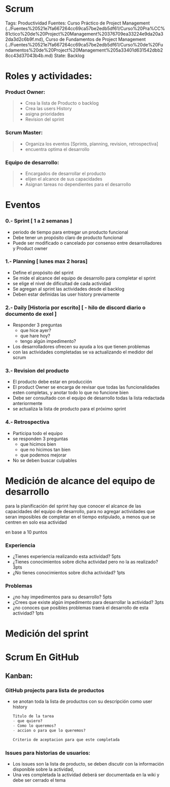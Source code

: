 # Scrum

Tags: Productividad
Fuentes: Curso Práctico de Project Management (../Fuentes%20521e7fa667264cc69ca57be2edb5df61/Curso%20Pra%CC%81ctico%20de%20Project%20Management%20376709ea33224e9da20a32da3d2c6b9f.md), Curso de Fundamentos de Project Management (../Fuentes%20521e7fa667264cc69ca57be2edb5df61/Curso%20de%20Fundamentos%20de%20Project%20Management%205a33401d631542dbb28cc43d37043b4b.md)
State: Backlog

# Roles y actividades:

### Product Owner:

> 
> 
> - Crea la lista de Producto o backlog
> - Crea las users History
> - asigna prioridades
> - Revision del sprint

### Scrum Master:

> 
> 
> - Organiza los eventos [Sprints, planning, revision, retrospectiva]
> - encuentra optima el desarrollo

### Equipo de desarrollo:

> 
> 
> - Encargados de desarrollar el producto
> - elijen el alcance de sus capacidades
> - Asignan tareas no dependientes para el desarrollo

# Eventos

### 0.- Sprint [ 1 a 2 semanas ]

- periodo de tiempo para entregar un producto funcional
- Debe tener un propósito claro de producto funcional
- Puede ser modificado o cancelado por consenso entre desarrolladores y Product owner

### 1.- Planning [ **lunes** max 2 horas]

- Define el propósito del sprint
- Se mide el alcance del equipo de desarrollo para completar el sprint
- se elige el nivel de dificultad de cada actividad
- Se agregan al sprint las actividades desde el backlog
- Deben estar definidas las user history previamente

### 2.- Daily [Historia por escrito] [ - hilo de discord diario o documento de exel  ]

- Responder 3 preguntas
    - que hice ayer?
    - que hare hoy?
    - tengo algún impedimento?
- Los desarrolladores ofrecen su ayuda a los que tienen problemas
- con las actividades completadas se va actualizando el medidor del scrum

### 3.- Revision del producto

- El producto debe estar en producción
- El product Owner se encarga de revisar que todas las funcionalidades esten completas, y anotar todo lo que no funcione bien
- Debe ser consultado con el equipo de desarrollo todas la lista redactada anteriormente
- se actualiza la lista de producto para el próximo sprint

### 4.- Retrospectiva

- Participa todo el equipo
- se responden 3 preguntas
    - que hicimos bien
    - que no hicimos tan bien
    - que podemos mejorar
- No se deben buscar culpables

# Medición de alcance del equipo de desarrollo

para  la planificación del sprint hay que conocer el alcance de las capacidades del equipo de desarrollo, para no agregar actividades que seran imposibles de completar en el tiempo estipulado, a menos que se centren en solo esa actividad

en base a 10 puntos

### Experiencia

- ¿Tienes experiencia realizando esta actividad? 5pts
- ¿Tienes conocimientos sobre dicha actividad pero no la as realizado? 3pts
- ¿No tienes conocimientos sobre dicha actividad? 1pts

### Problemas

- ¿no hay impedimentos para su desarrollo? 5pts
- ¿Crees que existe algún impedimento para desarrollar la actividad? 3pts
- ¿no conoces que posibles problemas traerá el desarrollo de esta actividad? 1pts

# Medición del sprint

# Scrum En GitHub

## Kanban:

### **GitHub projects para lista de productos**

- se anotan toda la lista de productos con su descripción como user history
    
    ```python
    Titulo de la tarea
    - que quiero?
    - Como lo queremos?
    - accion o para que lo queremos?
    
    Criterio de aceptacion para que este completada
    
    ```
    

### **Issues para historias de usuarios**:

- Los issues son la lista de producto, se deben discutir con la información disponible sobre la actividad,
- Una ves completada la actividad deberá ser documentada en la wiki y debe ser cerrado el tema
